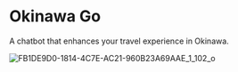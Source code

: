 # Okinawa Go

A chatbot that enhances your travel experience in Okinawa.

![FB1DE9D0-1814-4C7E-AC21-960B23A69AAE_1_102_o](https://github.com/user-attachments/assets/5853d642-fbf2-4b92-bd84-7e99d2112785)
